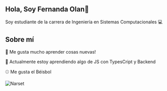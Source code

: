 ## Hola, Soy Fernanda Olan👋
Soy estudiante de la carrera de Ingeniería en Sistemas Computacionales :computer:

## Sobre mí 
:pushpin: Me gusta mucho aprender cosas nuevas!

:notebook: Actualmente estoy aprendiendo algo de JS con TypesCript y Backend

:baseball: Me gusta el Béisbol

![Narset](https://github.com/user-attachments/assets/ec503015-9c7f-4384-9cb1-e38f9f445133)


<!--
**Fernanda2Olan/Fernanda2Olan** is a ✨ _special_ ✨ repository because its `README.md` (this file) appears on your GitHub profile.

Here are some ideas to get you started:

- 🔭 I’m currently working on ...
- 🌱 I’m currently learning ...
- 👯 I’m looking to collaborate on ...
- 🤔 I’m looking for help with ...
- 💬 Ask me about ...
- 📫 How to reach me: ...
- 😄 Pronouns: ...
- ⚡ Fun fact: ...
-->
